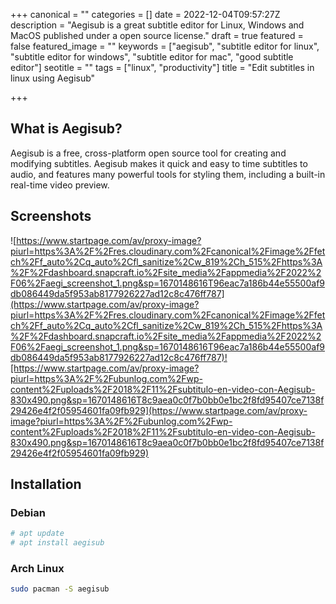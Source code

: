 +++
canonical = ""
categories = []
date = 2022-12-04T09:57:27Z
description = "Aegisub is a great subtitle editor for Linux, Windows and MacOS published under a open source license."
draft = true
featured = false
featured_image = ""
keywords = ["aegisub", "subtitle editor for linux", "subtitle editor for windows", "subtitle editor for mac", "good subtitle editor"]
seotitle = ""
tags = ["linux", "productivity"]
title = "Edit subtitles in linux using Aegisub"

+++
## What is Aegisub?

Aegisub is a free, cross-platform open source tool for creating and modifying subtitles. Aegisub makes it quick and easy to time subtitles to audio, and features many powerful tools for styling them, including a built-in real-time video preview.

## Screenshots

![https://www.startpage.com/av/proxy-image?piurl=https%3A%2F%2Fres.cloudinary.com%2Fcanonical%2Fimage%2Ffetch%2Ff_auto%2Cq_auto%2Cfl_sanitize%2Cw_819%2Ch_515%2Fhttps%3A%2F%2Fdashboard.snapcraft.io%2Fsite_media%2Fappmedia%2F2022%2F06%2Faegi_screenshot_1.png&sp=1670148616T96eac7a186b44e55500af9db086449da5f953ab8177926227ad12c8c476ff787](https://www.startpage.com/av/proxy-image?piurl=https%3A%2F%2Fres.cloudinary.com%2Fcanonical%2Fimage%2Ffetch%2Ff_auto%2Cq_auto%2Cfl_sanitize%2Cw_819%2Ch_515%2Fhttps%3A%2F%2Fdashboard.snapcraft.io%2Fsite_media%2Fappmedia%2F2022%2F06%2Faegi_screenshot_1.png&sp=1670148616T96eac7a186b44e55500af9db086449da5f953ab8177926227ad12c8c476ff787)![https://www.startpage.com/av/proxy-image?piurl=https%3A%2F%2Fubunlog.com%2Fwp-content%2Fuploads%2F2018%2F11%2Fsubtitulo-en-video-con-Aegisub-830x490.png&sp=1670148616T8c9aea0c0f7b0bb0e1bc2f8fd95407ce7138f29426e4f2f05954601fa09fb929](https://www.startpage.com/av/proxy-image?piurl=https%3A%2F%2Fubunlog.com%2Fwp-content%2Fuploads%2F2018%2F11%2Fsubtitulo-en-video-con-Aegisub-830x490.png&sp=1670148616T8c9aea0c0f7b0bb0e1bc2f8fd95407ce7138f29426e4f2f05954601fa09fb929)

## Installation

### Debian

```bash
# apt update
# apt install aegisub
```

### Arch Linux

```sh
sudo pacman -S aegisub
```